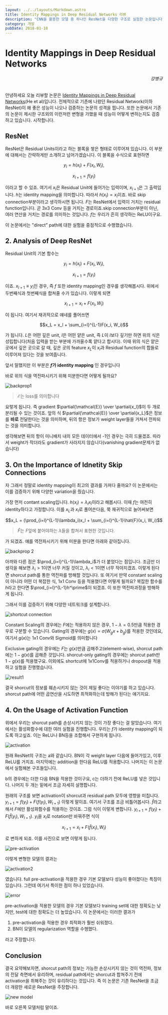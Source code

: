 ```yaml
---
layout: ../../layouts/Markdown.astro
title: Identity Mappings in Deep Residual Networks 리뷰
description: "CNN을 활용한 모델 중 하나인 ResNet을 다양한 구조로 실험한 논문입니다."
category: 개발
pubDate: 2018-01-18
---
```


# Identity Mappings in Deep Residual Networks
<h6 align="right">강병규</h6>

안녕하세요 오늘 리뷰할 논문은 [Identity Mappings in Deep Residual Networks](https://arxiv.org/pdf/1603.05027.pdf)(He et al)입니다. 전체적으로 기존에 나왔던 Residual Network(이하 ResNet)이 왜 좋은 성능이 나오나 검증하는 논문의 성격을 띕니다. 또한 논문에서 기존의 논문이 제시한 구조외의 이런저런 변형을 가했을 때 성능이 어떻게 변하는지도 검증하고 있습니다. 시작합니다.

## ResNet

ResNet은 Residual Units이라고 하는 블록을 쌓은 형태로 이루어져 있습니다. 이 부분에 대해서는 간략하게만 소개하고 넘어가겠습니다. 이 블록을 수식으로 표현하면

$$y_l = h(x_l) + F(x_l, W_l),$$

$$x_{l+1} = f(y_l)$$

이라고 할 수 있죠. 여기서 $x_l$은 Residual Unit에 들어가는 입력이며, $x_{l+1}$은 그 출력입니다. $h$는 identity mapping을 의미합니다. 따라서 $h(x_l) = x_l$이죠. 바로 skip connection부분이라고 생각하시면 됩니다. $F$는 ResNet에서 입력이 거치는 residual function입니다. 곧 3x3 Conv 등을 거치는 경로이죠.skip connection부분이 아닌, 여러 연산을 거치는 경로를 의미하는 것입니다. $f$는 우리가 흔히 생각하는 ReLU이구요.

이 논문에서는 "direct" path에 대한 실험을 중점적으로 수행했습니다.

## 2. Analysis of Deep ResNet

Residual Unit의 기본 함수는

$$y_l = h(x_l) + F(x_l, W_l),$$

$$x_{l+1} = f(y_l)$$

이죠. $x_{l+1} \equiv y_l$인 경우, 즉 $f$ 또한 identity mapping인 경우를 생각해봅시다. 위에서 두번째식과 첫번째식을 합쳐줄 수가 있습니다. 이렇게 되면

$$x_{l+1} = x_l + F(x_l, W_l)$$

이 됩니다. 여기서 재귀적으로 얘네를 풀어쓰면

$$x_L = x_l + \sum_{i=l}^{L-1}F(x_i, W_i)$$

가 됩니다. $L$은 어떤 깊은 unit, $l$은 어떤 얕은 unit, 즉 $L$이 $l$보다 깊기만 하면 위의 식은 성립합니다(처음 입력을 받는 부분에 가까울수록 얕다고 합시다). 이때 위의 식은 얕은 곳에서 깊은 곳으로 갈 때, 깊은 곳의 feature $x_L$이 $x_l$과 Residual function의 합들로 이루어져 있다는 것을 보여줍니다.

앞서 말했지만 이 부분은 **$f$가 identity mapping** 인 경우입니다

바로 위의 식을 역전파시키기 위해 미분한다면 어떻게 될까요?

![backprop1](https://user-images.githubusercontent.com/25279765/35078369-4b40d640-fc45-11e7-90f0-2285712ecb08.jpg)

> $\mathcal{E}$는 loss를 의미합니다

요렇게 됩니다. 즉 gradient $\partial{\mathcal{E}} \over \partial{x_l}$이 두 개로 분리될 수 있는 것이죠. 앞의 식 $\partial{\mathcal{E}} \over \partial{x_L}$은 정보를 **바로** 전달한다는 것을 의미하며, 뒤의 항은 정보가 weight layer들을 거쳐서 전파되는 것을 의미합니다.

생각해보면 뒤의 항이 미니배치 내의 모든 데이터에서 -1인 경우는 극히 드물겠죠. 따라서 weight가 작더라도 gradient가 사라지지 않습니다(vanishing gradient문제가 없습니다)

## 3. On the Importance of Idnetity Skip Connections

자 그래서 정말로 identity mapping이 최고의 결과를 가져다 줄까요? 이 논문에서는 이를 검증하기 위해 다양한 variation을 줬습니다.

가장 먼저 contant scaling입니다. $h(x_l) = \lambda_l x_l$이라고 해봅시다. 이때 $f$는 여전히 identity하다고 가정합니다. 이를 $x_L$과 $x_l$로 풀어쓴다음, 쭉 재귀적으로 늘어써보면

$$x_L = (\prod_{i=l}^{L-1}\lambda_i)x_l + \sum_{i=l}^{L-1}\hat{F}(x_i, W_i)$$
> $\hat{F}$는 $F$앞에 붙어야하는 $\lambda$들을 합쳐서 표현한 것입니다.

가 되겠죠. 얘를 역전파시키기 위해 미분을 한다면 아래와 같아집니다.

![backprop 2](https://user-images.githubusercontent.com/25279765/35078764-17fb9250-fc47-11e7-8fe7-303868d9ba84.jpg)

아까와 다른 점은 $\prod_{i=l}^{L-1}\lambda_i$가 더 붙었다는 점입니다. 조금만 더 생각을 해보면 $\lambda_i > 1$이면 너무 커질 것이고, $\lambda_i < 1$이면 너무 작아지겠죠. 이렇게 된다면 shorcut path를 통한 역전파를 방해할 것입니다. 또 여기서 만약 constant scaling이 아니라 어떤 더 복잡한 식, 1x1 Conv 등을 적용했다면 어떻게 될까요? 복잡한 함수를 $h$라고 한다면 $\prod_{i=l}^{L-1}h^\prime$이 되겠죠. 이 또한 역전파과정을 방해하게 됩니다.

그래서 이를 검증하기 위해 다양한 네트워크를 설계합니다.

![shortcut connection](https://user-images.githubusercontent.com/25279765/35079214-696cab4a-fc49-11e7-85fe-1693c432836c.jpg)

Constant Scaling의 경우에는 $F$에는 적용하지 않은 경우, $1-\lambda = 0.5$만큼 적용한 경우로 구분할 수 있습니다. Gating의 경우에는 $g(x) = \sigma(W_gx+ b_g)$를 적용한 것인데요, 여기서 $g(x)$는 1x1 Conv와 Sigmoid를 의미합니다

Exclusive gating의 경우에는 $F$는 $g(x)$만큼 곱해주고(element-wise), shorcut path에는 $1-g(x)$를 곱해준 것입니다. shorcut-only gating의 경우에는 shorcut path만 $1-g(x)$를 적용했구요. 이외에도 shortcut에 1x1Conv를 적용하거나 dropout을 적용하고 실험을 진행했습니다.

![result1](https://user-images.githubusercontent.com/25279765/35079415-a1d51386-fc4a-11e7-8d11-d994a1a21d8f.jpg)

결국 shorcut의 정보를 훼손시키지 않는 것이 제일 좋다는 이야기를 하고 있습니다. shorcut path에 어떤 곱연산을 시도하면 최적화하는데 방해가 된다는 얘기지요.

## 4. On the Usage of Activation Function

위에서 우리는 shorcut path를 손상시키지 않는 것이 가장 좋다는 걸 알았습니다. 여기에서는 활성화함수에 대한 여러 실험을 진행합니다. 우리는 $f$가 identity mapping이 되도록 하고싶죠. 이는 ReLU나 BN등을 조합해서 구현하게 됩니다.

![activation](https://user-images.githubusercontent.com/25279765/35079529-79a6d1d2-fc4b-11e7-8066-581302560d6f.jpg)

원래 ResNet의 구조는 a와 같습니다. BN이 각 weight layer 다음에 들어가있고, 이후 ReLU를 거치죠. 마지막에는 addition을 한다음 ReLU를 적용합니다. 나머지는 이 논문에서 실험해본 구조들입니다.

b의 경우에는 더한 다음 BN을 적용한 것이구요, c는 더하기 전에 ReLU를 넣은 것입니다. 나머지 두 개는 밑에서 조금 자세히 설명합니다.

원래의 구조를 보면 activation이 shorcut과 residual path 모두에 영향을 미칩니다. $y_{l+1} = f(y_l) + F(f(y_l), W_{l+1})$ 이렇게 말이죠. 여기서 구조를 조금 비틀어봅시다. $\hat{f}$라고 해서 $F$에만 활성화함수를 적용하는 것이죠. 그럼 식이 이렇게 변합니다.  $y_{l+1} = f(y_l) + F(\hat{f}(y_l), W_{l+1})$. $y_l$을 $x_l$로 notation만 바꿔주면 식이

$$x_{l+1} = x_l + F(\hat{f}(x_l), W_l)$$

로 변하게 되죠. 이를 사진으로 보면 이렇게 됩니다.

![pre-activation](https://user-images.githubusercontent.com/25279765/35079995-2776c86a-fc4e-11e7-80cd-8c589017d761.jpg)

이렇게 변형한 모델의 결과는

![activation2](https://user-images.githubusercontent.com/25279765/35080092-d4f96cfe-fc4e-11e7-8a87-0a7a159d649b.jpg)

였습니다. full pre-activation을 적용한 경우 기본 모델보다 성능이 좋아졌다는 특징이 있습니다. 그런데 여기서 특이한 점이 하나 있었습니다.

![error](https://user-images.githubusercontent.com/25279765/35080138-1baa1216-fc4f-11e7-8606-e342c5e61c42.jpg)

pre-activation을 적용한 모델의 경우 기본 모델보다 training set에 대한 정확도는 낮지만, test에 대한 정확도는 더 높았습니다. 이 논문에서는 이러한 결과가

1. pre-activation을 적용한 경우 최적화가 훨씬 쉬워졌다.
2. BN이 모델의 regularization 역할을 수행했다.

라고 주장합니다.

## Conclusion

결국 요약해보자면, shorcut path의 정보는 가능한 손상시키지 않는 것이 역전파, 정보의 전달 측면에서 유리하며, residual path에서는 shorcut과 합쳐주기 전에 activation을 취해주는 것이 유리하다는 것입니다. 즉 이 논문은 기존 ResNet을 조금 더 개량한 새로운 ResNet을 주장합니다.

![new model](https://user-images.githubusercontent.com/25279765/35080240-a28aef3a-fc4f-11e7-8acd-3717adea8098.jpg)

바로 오른쪽 모델처럼 말이죠.
